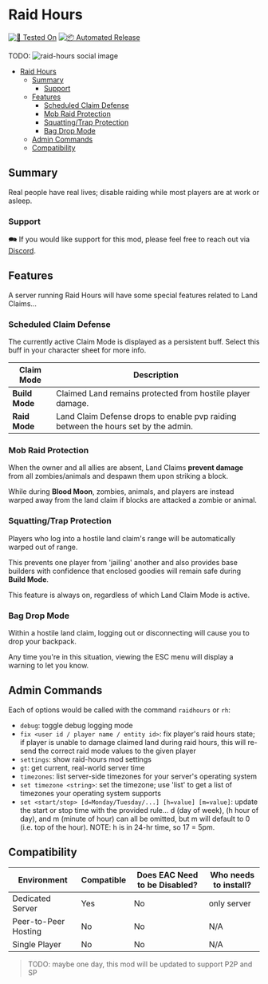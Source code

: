 # Raid Hours

[![🧪 Tested On](https://img.shields.io/badge/🧪%20Tested%20On-A21%20b313-blue.svg)](https://7daystodie.com/) [![📦 Automated Release](https://github.com/jonathan-robertson/raid-hours/actions/workflows/release.yml/badge.svg)](https://github.com/jonathan-robertson/raid-hours/actions/workflows/release.yml)

TODO: ![raid-hours social image](https://raw.githubusercontent.com/jonathan-robertson/raid-hours/media/raid-hours-logo-social.jpg)

- [Raid Hours](#raid-hours)
  - [Summary](#summary)
    - [Support](#support)
  - [Features](#features)
    - [Scheduled Claim Defense](#scheduled-claim-defense)
    - [Mob Raid Protection](#mob-raid-protection)
    - [Squatting/Trap Protection](#squattingtrap-protection)
    - [Bag Drop Mode](#bag-drop-mode)
  - [Admin Commands](#admin-commands)
  - [Compatibility](#compatibility)

## Summary

Real people have real lives; disable raiding while most players are at work or asleep.

### Support

🗪 If you would like support for this mod, please feel free to reach out via [Discord](https://discord.gg/tRJHSB9Uk7).

## Features

A server running Raid Hours will have some special features related to Land Claims...

### Scheduled Claim Defense

The currently active Claim Mode is displayed as a persistent buff. Select this buff in your character sheet for more info.

Claim Mode | Description
--- | ---
**Build Mode** | Claimed Land remains protected from hostile player damage.
**Raid Mode** | Land Claim Defense drops to enable pvp raiding between the hours set by the admin.

### Mob Raid Protection

When the owner and all allies are absent, Land Claims **prevent damage** from all zombies/animals and despawn them upon striking a block.

While during **Blood Moon**, zombies, animals, and players are instead warped away from the land claim if blocks are attacked a zombie or animal.

### Squatting/Trap Protection

Players who log into a hostile land claim's range will be automatically warped out of range.

This prevents one player from 'jailing' another and also provides base builders with confidence that enclosed goodies will remain safe during **Build Mode**.

This feature is always on, regardless of which Land Claim Mode is active.

### Bag Drop Mode

Within a hostile land claim, logging out or disconnecting will cause you to drop your backpack.

Any time you're in this situation, viewing the ESC menu will display a warning to let you know.

## Admin Commands

Each of options would be called with the command `raidhours` or `rh`:

- `debug`: toggle debug logging mode
- `fix <user id / player name / entity id>`: fix player's raid hours state; if player is unable to damage claimed land during raid hours, this will re-send the correct raid mode values to the given player
- `settings`: show raid-hours mod settings
- `gt`: get current, real-world server time
- `timezones`: list server-side timezones for your server's operating system
- `set timezone <string>`: set the timezone; use 'list' to get a list of timezones your operating system supports
- `set <start/stop> [d=Monday/Tuesday/...] [h=value] [m=value]`: update the start or stop time with the provided rule... d (day of week), (h hour of day), and m (minute of hour) can all be omitted, but m will default to 0 (i.e. top of the hour). NOTE: h is in 24-hr time, so 17 = 5pm.

## Compatibility

Environment | Compatible | Does EAC Need to be Disabled? | Who needs to install?
--- | --- | --- | ---
Dedicated Server | Yes | No | only server
Peer-to-Peer Hosting | No | No | N/A
Single Player | No | No | N/A

> TODO: maybe one day, this mod will be updated to support P2P and SP
